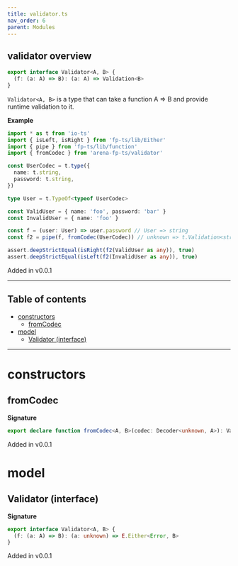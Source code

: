 ```yaml
---
title: validator.ts
nav_order: 6
parent: Modules
---
```


## validator overview

```ts
export interface Validator<A, B> {
  (f: (a: A) => B): (a: A) => Validation<B>
}
```

`Validator<A, B>` is a type that can take a function A => B and provide
runtime validation to it.

**Example**

```ts
import * as t from 'io-ts'
import { isLeft, isRight } from 'fp-ts/lib/Either'
import { pipe } from 'fp-ts/lib/function'
import { fromCodec } from 'arena-fp-ts/validator'

const UserCodec = t.type({
  name: t.string,
  password: t.string,
})

type User = t.TypeOf<typeof UserCodec>

const ValidUser = { name: 'foo', password: 'bar' }
const InvalidUser = { name: 'foo' }

const f = (user: User) => user.password // User => string
const f2 = pipe(f, fromCodec(UserCodec)) // unknown => t.Validation<string>

assert.deepStrictEqual(isRight(f2(ValidUser as any)), true)
assert.deepStrictEqual(isLeft(f2(InvalidUser as any)), true)
```

Added in v0.0.1

---

<h2 class="text-delta">Table of contents</h2>

- [constructors](#constructors)
  - [fromCodec](#fromcodec)
- [model](#model)
  - [Validator (interface)](#validator-interface)

---

# constructors

## fromCodec

**Signature**

```ts
export declare function fromCodec<A, B>(codec: Decoder<unknown, A>): Validator<A, B>
```

Added in v0.0.1

# model

## Validator (interface)

**Signature**

```ts
export interface Validator<A, B> {
  (f: (a: A) => B): (a: unknown) => E.Either<Error, B>
}
```

Added in v0.0.1
